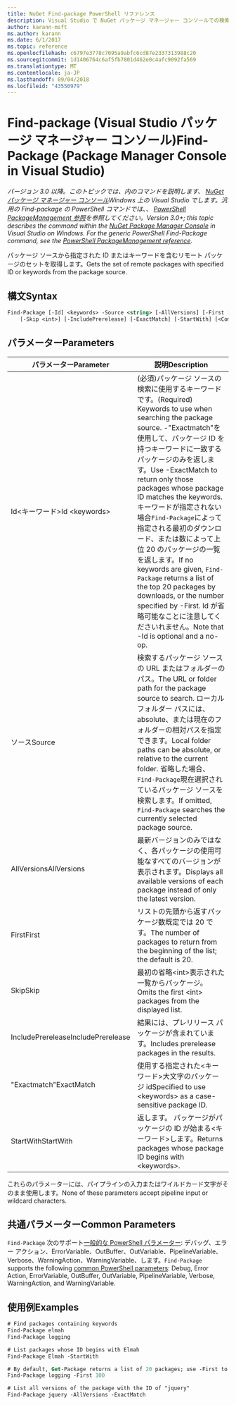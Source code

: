 ```yaml
---
title: NuGet Find-package PowerShell リファレンス
description: Visual Studio で NuGet パッケージ マネージャー コンソールでの検索パッケージの PowerShell コマンドのリファレンスです。
author: karann-msft
ms.author: karann
ms.date: 6/1/2017
ms.topic: reference
ms.openlocfilehash: c6797e3778c7095a9abfc6cd87e2337313988c20
ms.sourcegitcommit: 1d1406764c6af5fb7801d462e0c4afc9092fa569
ms.translationtype: MT
ms.contentlocale: ja-JP
ms.lasthandoff: 09/04/2018
ms.locfileid: "43550979"
---
```

# <a name="find-package-package-manager-console-in-visual-studio"></a><span data-ttu-id="adbf5-103">Find-package (Visual Studio パッケージ マネージャー コンソール)</span><span class="sxs-lookup"><span data-stu-id="adbf5-103">Find-Package (Package Manager Console in Visual Studio)</span></span>

<span data-ttu-id="adbf5-104">*バージョン 3.0 以降。このトピックでは、内のコマンドを説明します、 [NuGet パッケージ マネージャー コンソール](package-manager-console.md)Windows 上の Visual Studio でします。汎用の Find-package の PowerShell コマンドでは、、 [PowerShell PackageManagement 参照](/powershell/module/packagemanagement/?view=powershell-6)を参照してください。*</span><span class="sxs-lookup"><span data-stu-id="adbf5-104">*Version 3.0+; this topic describes the command within the [NuGet Package Manager Console](package-manager-console.md) in Visual Studio on Windows. For the generic PowerShell Find-Package command, see the [PowerShell PackageManagement reference](/powershell/module/packagemanagement/?view=powershell-6).*</span></span>

<span data-ttu-id="adbf5-105">パッケージ ソースから指定された ID またはキーワードを含むリモート パッケージのセットを取得します。</span><span class="sxs-lookup"><span data-stu-id="adbf5-105">Gets the set of remote packages with specified ID or keywords from the package source.</span></span>

## <a name="syntax"></a><span data-ttu-id="adbf5-106">構文</span><span class="sxs-lookup"><span data-stu-id="adbf5-106">Syntax</span></span>

```ps
Find-Package [-Id] <keywords> -Source <string> [-AllVersions] [-First [<int>]]
    [-Skip <int>] [-IncludePrerelease] [-ExactMatch] [-StartWith] [<CommonParameters>]
```

## <a name="parameters"></a><span data-ttu-id="adbf5-107">パラメーター</span><span class="sxs-lookup"><span data-stu-id="adbf5-107">Parameters</span></span>

| <span data-ttu-id="adbf5-108">パラメーター</span><span class="sxs-lookup"><span data-stu-id="adbf5-108">Parameter</span></span> | <span data-ttu-id="adbf5-109">説明</span><span class="sxs-lookup"><span data-stu-id="adbf5-109">Description</span></span> |
| --- | --- |
| <span data-ttu-id="adbf5-110">Id&lt;キーワード&gt;</span><span class="sxs-lookup"><span data-stu-id="adbf5-110">Id &lt;keywords&gt;</span></span> | <span data-ttu-id="adbf5-111">(必須)パッケージ ソースの検索に使用するキーワードです。</span><span class="sxs-lookup"><span data-stu-id="adbf5-111">(Required) Keywords to use when searching the package source.</span></span> <span data-ttu-id="adbf5-112">-"Exactmatch"を使用して、パッケージ ID を持つキーワードに一致するパッケージのみを返します。</span><span class="sxs-lookup"><span data-stu-id="adbf5-112">Use -ExactMatch to return only those packages whose package ID matches the keywords.</span></span> <span data-ttu-id="adbf5-113">キーワードが指定されない場合`Find-Package`によって指定される最初のダウンロード、または数によって上位 20 のパッケージの一覧を返します。</span><span class="sxs-lookup"><span data-stu-id="adbf5-113">If no keywords are given, `Find-Package` returns a list of the top 20 packages by downloads, or the number specified by -First.</span></span> <span data-ttu-id="adbf5-114">Id が省略可能なことに注意してくださいれません。</span><span class="sxs-lookup"><span data-stu-id="adbf5-114">Note that -Id is optional and a no-op.</span></span> |
| <span data-ttu-id="adbf5-115">ソース</span><span class="sxs-lookup"><span data-stu-id="adbf5-115">Source</span></span> | <span data-ttu-id="adbf5-116">検索するパッケージ ソースの URL またはフォルダーのパス。</span><span class="sxs-lookup"><span data-stu-id="adbf5-116">The URL or folder path for the package source to search.</span></span> <span data-ttu-id="adbf5-117">ローカル フォルダー パスには、absolute、または現在のフォルダーの相対パスを指定できます。</span><span class="sxs-lookup"><span data-stu-id="adbf5-117">Local folder paths can be absolute, or relative to the current folder.</span></span> <span data-ttu-id="adbf5-118">省略した場合、`Find-Package`現在選択されているパッケージ ソースを検索します。</span><span class="sxs-lookup"><span data-stu-id="adbf5-118">If omitted, `Find-Package` searches the currently selected package source.</span></span> |
| <span data-ttu-id="adbf5-119">AllVersions</span><span class="sxs-lookup"><span data-stu-id="adbf5-119">AllVersions</span></span> | <span data-ttu-id="adbf5-120">最新バージョンのみではなく、各パッケージの使用可能なすべてのバージョンが表示されます。</span><span class="sxs-lookup"><span data-stu-id="adbf5-120">Displays all available versions of each package instead of only the latest version.</span></span> |
| <span data-ttu-id="adbf5-121">First</span><span class="sxs-lookup"><span data-stu-id="adbf5-121">First</span></span> | <span data-ttu-id="adbf5-122">リストの先頭から返すパッケージ数既定では 20 です。</span><span class="sxs-lookup"><span data-stu-id="adbf5-122">The number of packages to return from the beginning of the list; the default is 20.</span></span> |
| <span data-ttu-id="adbf5-123">Skip</span><span class="sxs-lookup"><span data-stu-id="adbf5-123">Skip</span></span> | <span data-ttu-id="adbf5-124">最初の省略&lt;int&gt;表示された一覧からパッケージ。</span><span class="sxs-lookup"><span data-stu-id="adbf5-124">Omits the first &lt;int&gt; packages from the displayed list.</span></span>  |
| <span data-ttu-id="adbf5-125">IncludePrerelease</span><span class="sxs-lookup"><span data-stu-id="adbf5-125">IncludePrerelease</span></span> | <span data-ttu-id="adbf5-126">結果には、プレリリース パッケージが含まれています。</span><span class="sxs-lookup"><span data-stu-id="adbf5-126">Includes prerelease packages in the results.</span></span> |
| <span data-ttu-id="adbf5-127">"Exactmatch"</span><span class="sxs-lookup"><span data-stu-id="adbf5-127">ExactMatch</span></span> | <span data-ttu-id="adbf5-128">使用する指定された&lt;キーワード&gt;大文字のパッケージ id</span><span class="sxs-lookup"><span data-stu-id="adbf5-128">Specified to use &lt;keywords&gt; as a case-sensitive package ID.</span></span> |
| <span data-ttu-id="adbf5-129">StartWith</span><span class="sxs-lookup"><span data-stu-id="adbf5-129">StartWith</span></span> | <span data-ttu-id="adbf5-130">返します。 パッケージがパッケージの ID が始まる&lt;キーワード&gt;します。</span><span class="sxs-lookup"><span data-stu-id="adbf5-130">Returns packages whose package ID begins with &lt;keywords&gt;.</span></span> |

<span data-ttu-id="adbf5-131">これらのパラメーターには、パイプラインの入力またはワイルドカード文字がそのまま使用します。</span><span class="sxs-lookup"><span data-stu-id="adbf5-131">None of these parameters accept pipeline input or wildcard characters.</span></span>

## <a name="common-parameters"></a><span data-ttu-id="adbf5-132">共通パラメーター</span><span class="sxs-lookup"><span data-stu-id="adbf5-132">Common Parameters</span></span>

<span data-ttu-id="adbf5-133">`Find-Package` 次のサポート[一般的な PowerShell パラメーター](http://go.microsoft.com/fwlink/?LinkID=113216): デバッグ、エラー アクション、ErrorVariable、OutBuffer、OutVariable、PipelineVariable、Verbose、WarningAction、WarningVariable、します。</span><span class="sxs-lookup"><span data-stu-id="adbf5-133">`Find-Package` supports the following [common PowerShell parameters](http://go.microsoft.com/fwlink/?LinkID=113216): Debug, Error Action, ErrorVariable, OutBuffer, OutVariable, PipelineVariable, Verbose, WarningAction, and WarningVariable.</span></span>

## <a name="examples"></a><span data-ttu-id="adbf5-134">使用例</span><span class="sxs-lookup"><span data-stu-id="adbf5-134">Examples</span></span>

```ps
# Find packages containing keywords
Find-Package elmah
Find-Package logging

# List packages whose ID begins with Elmah
Find-Package Elmah -StartWith

# By default, Get-Package returns a list of 20 packages; use -First to show more
Find-Package logging -First 100

# List all versions of the package with the ID of "jquery"
Find-Package jquery -AllVersions -ExactMatch
```
